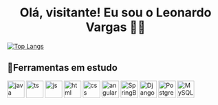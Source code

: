 <h1 align="center">Olá, visitante! Eu sou o Leonardo Vargas 👋👋</h1>


[![Top Langs](https://github-readme-stats.vercel.app/api/top-langs/?username=leonardo-vargas-de-paula&layout=compact)](https://github.com/leonardo-vargas-de-paula/github-readme-stats)


## 📝Ferramentas em estudo
<p align="left"> <img src="https://www.vectorlogo.zone/logos/java/java-icon.svg" alt="java" width="40" height="40"/>
<img src="https://www.vectorlogo.zone/logos/typescriptlang/typescriptlang-icon.svg" alt="ts" width="40" height="40"/>
<img src="https://www.vectorlogo.zone/logos/javascript/javascript-icon.svg" alt="js" width="40" height="40"/>
<img src="https://www.vectorlogo.zone/logos/w3_html5/w3_html5-icon.svg" alt="html" width="40" height="40"/>
<img src="https://www.vectorlogo.zone/logos/w3_css/w3_css-icon~old.svg" alt="css" width="40" height="40"/>
<img src="https://www.vectorlogo.zone/logos/angular/angular-icon.svg" alt="angular" width="40" height="40"/>
<img src="https://www.vectorlogo.zone/logos/springio/springio-icon.svg" alt="SpringBoot" width="40" height="40"/>
<img src="https://www.vectorlogo.zone/logos/djangoproject/djangoproject-icon.svg" alt="Django" width="40" height="40"/>
<img src="https://www.vectorlogo.zone/logos/postgresql/postgresql-icon.svg" alt="PostgreSQL" width="40" height="40">
<img src="https://www.vectorlogo.zone/logos/mysql/mysql-icon.svg" alt="MySQL" width="40" height="40"/>
</p>
